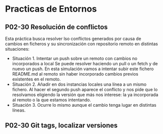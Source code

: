 # Practicas de Entornos
## P02-30 Resolución de conflictos
Esta práctica busca resolver lso conflictos generados por causa de cambios en ficheros y
su sincronización con repositorio remoto en distintas situaciones:
* Situación 1. Intentar un push sobre un remoto con cambios no incorporados a local
Se puede resolver haciendo un pull o un fetch y de nuevo un push.
En esta simulación vamos a intentar subir este fichero README.md al remoto sin haber incorporado 
cambios previos existentes en el remoto.
* Situación 2. Añadir en dos instancias locales
 una línea a un mismo fichero.
 Al hacer el segundo push aparece el conflicto y nos pide que lo resolvamos
 eligiendo la versión que más nos interese: la ya incorporada al remoto o la que estamos intentando.
* Situación 3. Ocurre lo mismo aunque el cambio tenga lugar en distintas líneas.

## P02-30 Git tags, localizar versiones
